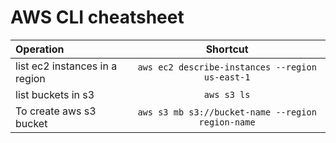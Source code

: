 # AWS CLI cheatsheet

| Operation | Shortcut |
| :--- | :---: |
| list ec2 instances in a region | `aws ec2 describe-instances --region us-east-1` |
| list buckets in s3 | `aws s3 ls` |
| To create aws s3 bucket | `aws s3 mb s3://bucket-name --region region-name` |
